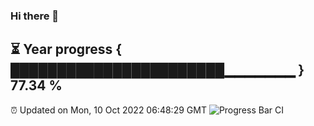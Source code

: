 ### Hi there 👋
⏳ Year progress { ███████████████████████▁▁▁▁▁▁▁ } 77.34 %
---
⏰ Updated on Mon, 10 Oct 2022 06:48:29 GMT
![Progress Bar CI](https://github.com/liununu/liununu/workflows/Progress%20Bar%20CI/badge.svg)
